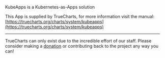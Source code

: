KubeApps is a Kubernetes-as-Apps solution

This App is supplied by TrueCharts, for more information visit the manual: [https://truecharts.org/charts/system/kubeapps](https://truecharts.org/charts/system/kubeapps)

---

TrueCharts can only exist due to the incredible effort of our staff.
Please consider making a [donation](https://truecharts.org/sponsor) or contributing back to the project any way you can!
